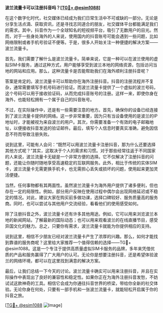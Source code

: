 **波兰流量卡可以注册抖音吗？[[TG💪+ @esim1088](https://t.me/s/esim1088)]**

在这个数字化时代，社交媒体已经成为我们日常生活中不可或缺的一部分。无论是分享生活点滴、获取资讯，还是寻找志同道合的朋友，社交媒体平台都能满足我们的需求。其中，抖音作为一个全球知名的短视频平台，吸引了无数用户的目光。然而，对于一些身处海外的人来说，使用国内的抖音账号可能会遇到一些问题，比如网络限制或者手机号验证不便等。于是，很多人开始关注一种便捷的解决方案——波兰流量卡。

首先，我们需要了解什么是波兰流量卡。简单来说，它是一种可以在波兰使用的虚拟SIM卡服务，通过这种方式，用户能够享受到波兰本地的网络资源，包括访问当地的网站和应用。那么，这种流量卡是否能帮助我们在海外顺利注册抖音呢？

答案是肯定的。波兰流量卡可以帮助你在海外注册抖音。抖音的注册流程并不复杂，通常需要填写手机号码进行验证。而波兰流量卡提供了一个虚拟的波兰号码，这个号码可以用于接收验证码，从而完成抖音账号的注册。这样一来，即使你身在海外，也能轻松拥有一个属于自己的抖音账号。

不过，在实际操作中，还是有一些需要注意的地方。首先，确保你的设备已经连接到了波兰流量卡提供的网络。这一步非常重要，因为只有当设备使用的是波兰的IP地址时，才能被视为来自波兰的用户。其次，你需要准备一个有效的电子邮箱地址，以便接收抖音发送的验证邮件。最后，填写个人信息时要真实准确，避免因信息不符而导致注册失败。

说到这里，可能有人会问：“既然可以用波兰流量卡注册抖音，那为什么还要选择其他方式呢？”其实，这取决于个人的需求和习惯。对于那些经常往返于不同国家的人来说，波兰流量卡无疑是一个非常方便的选择。它不仅解决了注册抖音的问题，还能让你随时随地享受高速稳定的互联网服务。此外，相比于传统的实体SIM卡，波兰流量卡无需更换手机卡，也无需担心丢失或损坏的问题，使用起来更加灵活便捷。

当然，任何事物都有其两面性。虽然波兰流量卡为海外用户提供了诸多便利，但也存在一定的局限性。例如，部分用户反映在使用过程中偶尔会出现网络延迟或不稳定的情况。对此，建议大家在购买前多做功课，选择口碑较好、服务质量高的服务商。同时，也可以尝试与其他用户交流经验，看看他们的使用感受如何。

除了注册抖音之外，波兰流量卡还有许多其他用途。例如，它可以用来浏览波兰本地的新闻网站，了解最新的国际动态；也可以用来观看波兰的在线直播节目，感受异国文化的魅力。总之，只要你有需求，波兰流量卡就能为你提供相应的支持。

说到这里，相信不少朋友已经对波兰流量卡产生了浓厚的兴趣。那么，如何才能找到靠谱的服务商呢？这里给大家推荐一个值得信赖的选择——TG💪+ @esim1088。这是一个专注于提供高质量虚拟SIM卡服务的品牌，多年来凭借优质的产品和服务赢得了广大用户的认可。无论你是想要注册抖音，还是希望体验波兰的网络环境，都可以在这里找到满意的解决方案。

最后，让我们总结一下今天的讨论。波兰流量卡确实可以用来注册抖音，并且在实际操作中表现出了良好的兼容性和稳定性。如果你正在为海外注册抖音发愁，不妨试试这款神奇的工具。相信它会成为你通往抖音世界的桥梁，带给你全新的社交体验。无论你身在何处，只要有一部手机和一张波兰流量卡，就能轻松开启属于你的抖音之旅。

[[TG💪+ @esim1088](https://t.me/s/esim1088) ![Image](https://i.postimg.cc/4NQfJmqS/Snipaste-2025-05-13-00-14-12.png)]